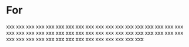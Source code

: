 # For

xxx xxx xxx xxx xxx xxx xxx xxx xxx xxx xxx xxx xxx xxx xxx xxx xxx xxx xxx xxx xxx xxx xxx xxx xxx xxx xxx xxx xxx xxx
xxx xxx xxx xxx xxx xxx xxx xxx xxx xxx xxx xxx xxx xxx xxx xxx xxx xxx xxx xxx 